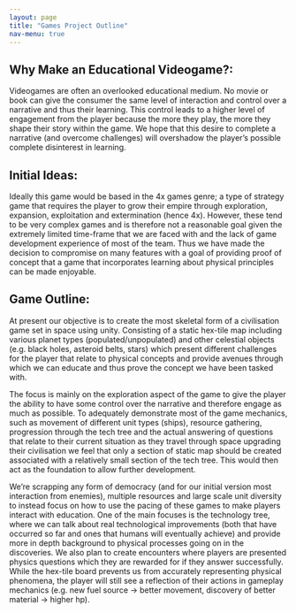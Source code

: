 ```yaml
---
layout: page
title: "Games Project Outline"
nav-menu: true
---
```


## Why Make an Educational Videogame?:

Videogames are often an overlooked educational medium. No movie or book
can give the consumer the same level of interaction and control over a
narrative and thus their learning. This control leads to a higher level
of engagement from the player because the more they play, the more they
shape their story within the game. We hope that this desire to complete
a narrative (and overcome challenges) will overshadow the player’s
possible complete disinterest in learning.

## Initial Ideas:

Ideally this game would be based in the 4x games genre; a type of
strategy game that requires the player to grow their empire through
exploration, expansion, exploitation and extermination (hence 4x).
However, these tend to be very complex games and is therefore not a
reasonable goal given the extremely limited time-frame that we are faced
with and the lack of game development experience of most of the team.
Thus we have made the decision to compromise on many features with a
goal of providing proof of concept that a game that incorporates
learning about physical principles can be made enjoyable.

## Game Outline:

At present our objective is to create the most skeletal form of a
civilisation game set in space using unity. Consisting of a static
hex-tile map including various planet types (populated/unpopulated) and
other celestial objects (e.g. black holes, asteroid belts, stars) which
present different challenges for the player that relate to physical
concepts and provide avenues through which we can educate and thus prove
the concept we have been tasked with.

The focus is mainly on the exploration aspect of the game to give the
player the ability to have some control over the narrative and therefore
engage as much as possible. To adequately demonstrate most of the game
mechanics, such as movement of different unit types (ships), resource
gathering, progression through the tech tree and the actual answering of
questions that relate to their current situation as they travel through
space upgrading their civilisation we feel that only a section of static
map should be created associated with a relatively small section of the
tech tree. This would then act as the foundation to allow further
development.

We’re scrapping any form of democracy (and for our initial version most
interaction from enemies), multiple resources and large scale unit
diversity to instead focus on how to use the pacing of these games to
make players interact with education. One of the main focuses is the
technology tree, where we can talk about real technological improvements
(both that have occurred so far and ones that humans will eventually
achieve) and provide more in depth background to physical processes
going on in the discoveries. We also plan to create encounters where
players are presented physics questions which they are rewarded for if
they answer successfully. While the hex-tile board prevents us from
accurately representing physical phenomena, the player will still see a
reflection of their actions in gameplay mechanics (e.g. new fuel source
-\> better movement, discovery of better material -\> higher hp).
